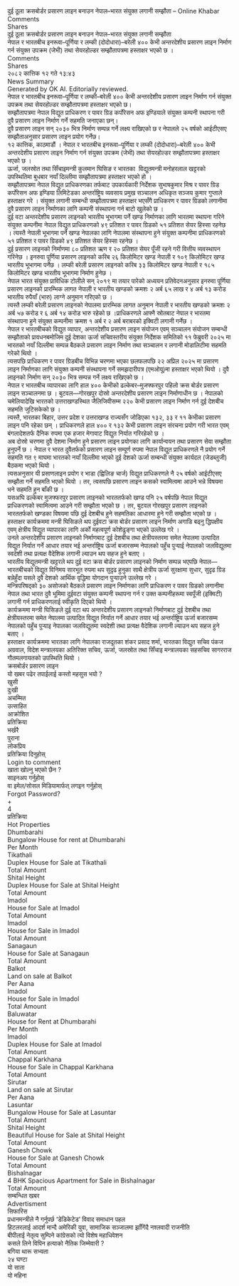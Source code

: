 दुई ठूला क्रसबोर्डर प्रसारण लाइन बनाउन नेपाल–भारत संयुक्त लगानी सम्झौता – Online Khabar  
Comments  
Shares  
दुई ठूला क्रसबोर्डर प्रसारण लाइन बनाउन नेपाल–भारत संयुक्त लगानी सम्झौता  
नेपाल र भारतबीच इनरूवा–पूर्णिया र लम्की (दोदोधारा)–बरेली ४०० केभी अन्तरदेशीय प्रसारण लाइन निर्माण गर्न संयुक्त उपक्रम (जेभी) तथा सेयरहोल्डर सम्झौतापत्रमा हस्ताक्षर भएको छ ।  
Comments  
Shares  
२०८२ कात्तिक १२ गते १३:४३  
News Summary  
Generated by OK AI. Editorially reviewed.  
नेपाल र भारतबीच इनरूवा–पूर्णिया र लम्की–बरेली ४०० केभी अन्तरदेशीय प्रसारण लाइन निर्माण गर्न संयुक्त उपक्रम तथा सेयरहोल्डर सम्झौतापत्रमा हस्ताक्षर भएको छ।  
सम्झौतापत्रमा नेपाल विद्युत प्राधिकरण र पावर ग्रिड कर्पोरेसन अफ इण्डियाले संयुक्त कम्पनी स्थापना गरी दुवै प्रसारण लाइन निर्माण गर्ने सहमति जनाएका छन्।  
दुवै प्रसारण लाइन सन् २०३० भित्र निर्माण सम्पन्न गर्ने लक्ष्य राखिएको छ र नेपालले २५ वर्षको आईटीएसए सम्झौताअनुसार प्रसारण लाइन प्रयोग गर्नेछ।  
१२ कात्तिक, काठमाडौं । नेपाल र भारतबीच इनरूवा–पूर्णिया र लम्की (दोदोधारा)–बरेली ४०० केभी अन्तरदेशीय प्रसारण लाइन निर्माण गर्न संयुक्त उपक्रम (जेभी) तथा सेयरहोल्डर सम्झौतापत्रमा हस्ताक्षर भएको छ ।  
ऊर्जा, जलस्रोत तथा सिँचाइमन्त्री कुलमान घिसिङ र भारतका  विद्युतमन्त्री मनोहरलाल खट्टरको उपस्थितिमा बुधबार नयाँ दिल्लीमा सम्झौतापत्रमा हस्ताक्षर भएको हो ।  
सम्झौतापत्रमा नेपाल विद्युत प्राधिकरणका तर्फबाट उपकार्यकारी निर्देशक सुभाषकुमार मिश्र र पावर ग्रिड कर्पोरेसन अफ इण्डिया लिमिटेडका अन्तर्राष्ट्रिय व्यवसाय प्रमुख सञ्चालन अधिकृत सञ्जय कुमार गुप्ताले हस्ताक्षर गरे । संयुक्त लगानी सम्बन्धी सम्झौतापत्रमा हस्ताक्षर भएसँगै प्राधिकरण र पावर ग्रिडको लगानीमा दुवै प्रसारण लाइन निर्माणका लागि कम्पनी संस्थापना गर्न बाटो खुलेको छ ।  
दुई वटा अन्तरदेशीय प्रसारण लाइनको भारतीय भूभागमा पर्ने खण्ड निर्माणका लागि भारतमा स्थापना गरिने संयुक्त कम्पनीमा नेपाल विद्युत प्राधिकरणको ४९ प्रतिशत र पावर ग्रिडको ५१ प्रतिशत सेयर हिस्सा रहनेछ । त्यस्तै नेपाली भूभागमा पर्ने खण्ड नेपालका लागि नेपालमा संस्थापना हुने संयुक्त कम्पनीमा प्राधिकरणको ५१ प्रतिशत र पावर ग्रिडको ४९ प्रतिशत सेयर हिस्सा रहनेछ ।  
दुई प्रसारण लाइनको निर्माणमा ८० प्रतिशत ऋण र २० प्रतिशत सेयर पूँजी रहने गरी वित्तीय व्यवस्थापन गरिनेछ । इनरुवा पूर्णिया प्रसारण लाइनको करिब २६ किलोमिटर खण्ड नेपाली र १०९ किलोमिटर खण्ड भारतीय भूभागमा पर्नेछ । लम्की बरेली प्रसारण लाइनको करिब ३३ किलोमिटर खण्ड नेपाली र १८५ किलोमिटर खण्ड भारतीय भूभागमा निर्माण हुनेछ ।  
नेपाल भारत संयुक्त प्राविधिक टोलीले सन् २०१९ मा तयार पारेको अध्ययन प्रतिवेदनअनुसार इनरुवा पूर्णिया प्रसारण लाइनको प्रारम्भिक लागत नेपाली र भारतीय खण्डको क्रमशः २ अर्ब ६५ लाख र ४ अर्ब १३ करोड भारतीय रुपैयाँ (भारु) लाग्ने अनुमान गरिएको छ ।  
त्यस्तै लम्की बरेली प्रसारण लाइनको नेपालमा प्रारम्भिक लागत अनुमान नेपाली र भारतीय खण्डको क्रमशः २ अर्ब ५७ करोड र ६ अर्ब १४ करोड भारु रहेको छ ।प्राधिकरणले आफ्नै स्रोतबाट नेपाल र भारतमा संस्थापना हुने संयुक्त कम्पनीमा क्रमश १ अर्ब र २ अर्ब बराबरको इक्विटी लगानी गर्नेछ ।  
नेपाल र भारतबीचको विद्युत व्यापार, अन्तरदेशीय प्रसारण लाइन संयोजन एवम् सञ्चालन संयोजन सम्बन्धी सम्झौताको प्रावधनबमोजिम दुई देशका ऊर्जा सचिवस्तरीय संयुक्त निर्देशक समितिको ११ फेब्रुवरी २०२५ मा भारतको नयाँ दिल्लीमा सम्पन्न बैठकले प्रसारण लाइन निर्माण तथा सञ्चालन र लगानी मोडालिटीमा सहमति गरेको थियो ।  
त्यसपछि प्राधिकरण र पावर ग्रिडबीच विभिन्न चरणमा भएका छलफलपछि २२ अप्रिल २०२५ मा प्रसारण लाइन निर्माणका लागि संयुक्त कम्पनी संस्थापना गर्ने समझदारीपत्र (एमओयू)मा हस्ताक्षर भएको थियो । दुवै लाइनको निर्माण सन् २०३० भित्र सम्पन्न गर्ने लक्ष्य राखिएको छ ।  
नेपाल र भारतबीच व्यापारका लागि हाल ४०० केभीको ढल्केबर–मुजफ्फरपुर पहिलो क्रस बोर्डर प्रसारण लाइन सञ्चालनमा छ । बुटवल—गोरखपुर दोस्रो अन्तरदेशीय प्रसारण लाइन निर्माणाधीन छ । नेपालको चमेलियादेखि भारतको उत्तराखण्डस्थित जैलिजिवीसम्म २२० केभी प्रसारण लाइन निर्माण गर्न दुई देशबीच सहमति जुटिसकेको छ ।  
त्यस्तै, भारतका बिहार, उत्तर प्रदेश र उत्तराखण्ड राज्यसँग जोडिएका १३२, ३३ र ११ केभीका प्रसारण लाइन पनि रहेका छन् । प्राधिकरणले हाल ४०० र १३२ केभी प्रसारण लाइन संरचना प्रयोग गरी भारत एवम् बंगलादेशतर्फ दैनिक रुपमा एक हजार मेगावाट विद्युत निर्यात गरिरहेको छ ।  
अब दोस्रो चरणमा दुवै देशमा निर्माण हुने प्रसारण लाइन प्रयोगका लागि कार्यान्वयन तथा प्रसारण सेवा सम्झौता हुनुपर्ने छ । नेपाल र भारत दुवैतर्फको प्रसारण लाइन सम्पूर्ण रुपमा नेपाल विद्युत प्राधिकरणले नै प्रयोग गर्ने सहमति गत ९ माघमा भारतको नयाँ दिल्लीमा भएको दुई देशको ऊर्जा सम्बन्धी संयुक्त कार्यदल (जेडब्लुजी) बैठकमा भएको थियो ।  
त्यसअनुसार यी प्रसाणलाइन प्रयोग र भाडा (ह्विलिङ चार्ज) विद्युत प्राधिकरणले नै २५ वर्षको आईटीएसए सम्झौता गर्ने सहमति भएको थियो । तर, त्यसपछि प्रसारण लाइन कसको स्वामित्वमा आउने भन्ने विषयमा भने सहमति हुन बाँकी छ ।  
यसअघि ढल्केबर मुजफ्फरपुर प्रसारण लाइनको भारततर्फको खण्ड पनि २५ वर्षपछि नेपाल विद्युत प्राधिकरणको स्वामित्वमा आउने गरी सम्झौता भएको छ । तर, बुटवल गोरखपुर प्रसारण लाइनको भारततर्फको खण्डका विषयमा पछि दुई देशबीच हुने सहमतिका आधारमा हुने गरी सम्झौता भएको छ ।  
हस्ताक्षर कार्यक्रममा मन्त्री घिसिङले थप दुईवटा क्रस बोर्डर प्रसारण लाइन निर्माण अगाडि बढ्नु द्धिपक्षीय एवम् क्षेत्रीय विद्युत व्यापारका लागि अर्को महत्वपूर्ण कोशेढुङ्गा भएको उल्लेख गरे ।  
उनले अन्तरदेशीय प्रसारण लाइनको निर्माणबाट दुई देशबीच तथा क्षेत्रीयस्तरमा समेत नेपालमा उत्पादित विद्युत निर्यात गर्ने आधार तयार भई अन्तर्राष्ट्रिय ऊर्जा बजारसम्म नेपालको पहुँच पुर्‍याई नेपालको जलविद्युतमा स्वदेशी तथा प्रत्यक्ष वैदेशिक लगानी ल्याउन थप सहज हुने बताए ।  
भारतीय विद्युतमन्त्री खट्टरले थप दुई वटा क्रस बोर्डर प्रसारण लाइनको निर्माण सम्पन्न भएपछि नेपाल—भारतबीचको विद्युत विनिमय सारभूत रुपमा थप सुदृढ हुनुका साथै क्षेत्रीय ऊर्जा सुरक्षामा सुधार, सुदृढ ग्रिड बन्नेहुँदा यसले दुवै देशको आर्थिक वृद्धिमा योगदान पुर्‍याउने उल्लेख गरे ।  
मन्त्रिपरिषद्को ३० असोजको बैठकले प्रसारण लाइन निर्माणका लागि प्राधिकरण र पावर ग्रिडको लगानीमा नेपाल तथा भारत दुवै भूमिमा दुईवटा संयुक्त कम्पनी स्थापना गर्न र उक्त कम्पनीहरूमा स्वपूँजी (इक्विटी) लगानी गर्न प्राधिकरणलाई स्वीकृति दिएको थियो ।  
कार्यक्रममा मन्त्री घिसिङले दुई वटा थप अन्तरदेशीय प्रसारण लाइनको निर्माणबाट दुई देशबीच तथा क्षेत्रीयस्तरमा समेत नेपालमा उत्पादित विद्युत निर्यात गर्ने आधार तयार भई अन्तर्राष्ट्रिय ऊर्जा बजारसम्म नेपालको पहुँच पुर्‍याइ नेपालका जलविद्युतमा स्वदेशी तथा प्रत्यक्ष वैदेशिक लगानी ल्याउन थप सहज हुने बताए ।  
हस्ताक्षर कार्यक्रममा भारतका लागि नेपालका राजदूतका शंकर प्रसाद शर्मा, भारतका विद्युत सचिव पंकज अग्रवाल, विदेश मन्त्रालयका अतिरिक्त सचिव, ऊर्जा, जलस्रोत तथा सिँचाइ मन्त्रालयका सहसचिव सागरराज गौतमलगायतको उपस्थिति थियो ।  
क्रसबोर्डर प्रसारण लाइन  
यो खबर पढेर तपाईलाई कस्तो महसुस भयो ?  
खुसी  
दुःखी  
अचम्मित  
उत्साहित  
आक्रोशित  
प्रतिक्रिया  
भर्खरै  
पुराना  
लोकप्रिय  
प्रतिक्रिया दिनुहोस्  
Login to comment  
खाता खोल्नु भएको छैन ?  
साइनअप गर्नुहोस्  
वा इमेल/सोसल मिडियामार्फत् लगइन गर्नुहोस्  
Forgot Password?  
+  
4  
प्रतिक्रिया  
Hot Properties  
Dhumbarahi  
Bungalow House for rent at Dhumbarahi  
Per Month  
Tikathali  
Duplex House for Sale at Tikathali  
Total Amount  
Shital Height  
Duplex House for Sale at Shital Height  
Total Amount  
Imadol  
House for Sale at Imadol  
Total Amount  
Imadol  
House for Sale in Imadol  
Total Amount  
Sanagaun  
House for Sale at Sanagaun  
Total Amount  
Balkot  
Land on sale at Balkot  
Per Aana  
Imadol  
House for Sale in Imadol  
Total Amount  
Baluwatar  
House for Rent at Dhumbarahi  
Per Month  
Imadol  
Duplex House for Sale at Imadol  
Total Amount  
Chappal Karkhana  
House for Sale in Chappal Karkhana  
Total Amount  
Sirutar  
Land on sale at Sirutar  
Per Aana  
Lasuntar  
Bungalow House for Sale at Lasuntar  
Total Amount  
Shital Height  
Beautiful House for Sale at Shital Height  
Total Amount  
Ganesh Chowk  
House for Sale at Ganesh Chowk  
Total Amount  
Bishalnagar  
4 BHK Spacious Apartment for Sale in Bishalnagar  
Total Amount  
सम्बन्धित खबर  
Advertisment  
सिफारिस  
प्रधानमन्त्रीले नै गर्नुपर्छ ‘डेडिकेटेड’ विवाद समाधान पहल  
हिटलरलाई आदर्श मान्दै अमेरिकी युवा, सामाजिक सञ्जालमा झाँगिंदै नश्लवादी राजनीति  
बीपीलाई नेतृत्व सुम्पिने कांग्रेसको त्यो विशेष महाधिवेशन  
कसले लिने विपिन हत्याको नैतिक जिम्मेवारी ?  
बगिया थारू सभ्यता  
२४ घण्टा  
यो साता  
यो महिना